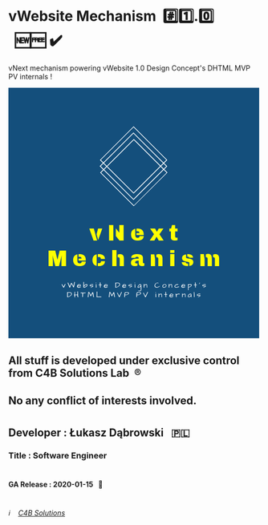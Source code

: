 # vWebsite Mechanism &nbsp;:hash::one:.:zero: &nbsp;&nbsp;:new::free:&nbsp;:heavy_check_mark:
vNext mechanism powering vWebsite 1.0 Design Concept's DHTML MVP PV internals !

![vWebsite Mechanism Logo](/vNext_Mechanism_Logo.png)

## All stuff is developed under exclusive control from C4B Solutions Lab &nbsp;:registered:
## No any conflict of interests involved. 
#
#
## Developer : Łukasz Dąbrowski &nbsp;&nbsp;:poland:
### Title     : Software Engineer
#
#### GA Release : 2020-01-15 &nbsp;&nbsp;:pushpin:
#
###### :information_source: &nbsp;&nbsp; [C4B Solutions](https://c4b.solutions)
